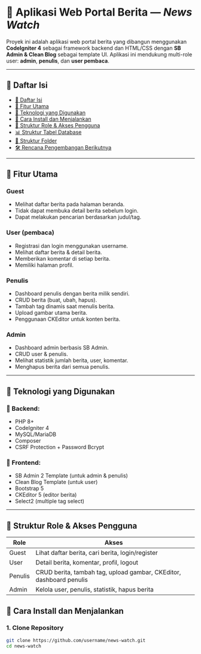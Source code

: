 # 📰 Aplikasi Web Portal Berita — *News Watch*

Proyek ini adalah aplikasi web portal berita yang dibangun menggunakan **CodeIgniter 4** sebagai framework backend dan HTML/CSS dengan **SB Admin & Clean Blog** sebagai template UI. Aplikasi ini mendukung multi-role user: **admin**, **penulis**, dan **user pembaca**.

---

## 📌 Daftar Isi

- [📌 Daftar Isi](#-daftar-isi)  
- [📌 Fitur Utama](#-fitur-utama)  
- [📌 Teknologi yang Digunakan](#-teknologi-yang-digunakan)  
- [🚀 Cara Install dan Menjalankan](#-cara-install-dan-menjalankan)  
- [👤 Struktur Role & Akses Pengguna](#-struktur-role--akses-pengguna)  
- [📊 Struktur Tabel Database](#-struktur-tabel-database)  
- [📂 Struktur Folder](#-struktur-folder)  
- [🛠️ Rencana Pengembangan Berikutnya](#️-rencana-pengembangan-berikutnya)  

---

## 📌 Fitur Utama

### Guest
- Melihat daftar berita pada halaman beranda.
- Tidak dapat membuka detail berita sebelum login.
- Dapat melakukan pencarian berdasarkan judul/tag.

### User (pembaca)
- Registrasi dan login menggunakan username.
- Melihat daftar berita & detail berita.
- Memberikan komentar di setiap berita.
- Memiliki halaman profil.

### Penulis
- Dashboard penulis dengan berita milik sendiri.
- CRUD berita (buat, ubah, hapus).
- Tambah tag dinamis saat menulis berita.
- Upload gambar utama berita.
- Penggunaan CKEditor untuk konten berita.

### Admin
- Dashboard admin berbasis SB Admin.
- CRUD user & penulis.
- Melihat statistik jumlah berita, user, komentar.
- Menghapus berita dari semua penulis.

---

## 📌 Teknologi yang Digunakan

### 🔧 Backend:
- PHP 8+
- CodeIgniter 4
- MySQL/MariaDB
- Composer
- CSRF Protection + Password Bcrypt

### 🎨 Frontend:
- SB Admin 2 Template (untuk admin & penulis)
- Clean Blog Template (untuk user)
- Bootstrap 5
- CKEditor 5 (editor berita)
- Select2 (multiple tag select)

---

## 👤 Struktur Role & Akses Pengguna
| Role    | Akses                                                               |
| ------- | ------------------------------------------------------------------- |
| Guest   | Lihat daftar berita, cari berita, login/register                    |
| User    | Detail berita, komentar, profil, logout                             |
| Penulis | CRUD berita, tambah tag, upload gambar, CKEditor, dashboard penulis |
| Admin   | Kelola user, penulis, statistik, hapus berita                       |

## 🚀 Cara Install dan Menjalankan

### 1. Clone Repository
```bash
git clone https://github.com/username/news-watch.git
cd news-watch
